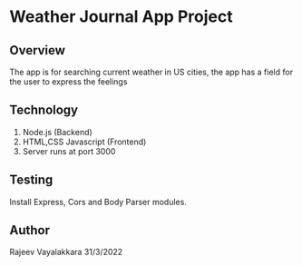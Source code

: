 
# Weather Journal App Project

## Overview

The app is for searching current weather in US cities, the app has a field for the user to express the feelings

## Technology
1. Node.js (Backend)
2. HTML,CSS Javascript (Frontend)
3. Server runs at port 3000

## Testing
Install Express, Cors and Body Parser modules. 

## Author
Rajeev Vayalakkara
31/3/2022
